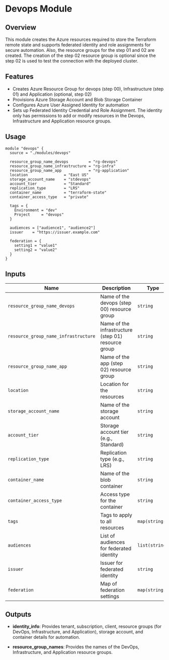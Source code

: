 # Devops Module

## Overview

This module creates the Azure resources required to store the Terraform remote state and supports federated identity and role assignments for secure automation. Also, the resource groups for the step 01 and 02 are created. The creation of the step 02 resource group is optional since the step 02 is used to test the connection with the deployed cluster.

## Features

- Creates Azure Resource Group for devops (step 00), Infrastructure (step 01) and Application (optional, step 02)
- Provisions Azure Storage Account and Blob Storage Container
- Configures Azure User Assigned Identity for automation
- Sets up Federated Identity Credential and Role Assignment. The identity only has permissions to add or modify resources in the Devops, Infrastructure and Application resource groups.

## Usage

```hcl
module "devops" {
  source = "./modules/devops"

  resource_group_name_devops         = "rg-devops"
  resource_group_name_infrastructure = "rg-infra"
  resource_group_name_app            = "rg-application"
  location                = "East US"
  storage_account_name    = "stdevops"
  account_tier            = "Standard"
  replication_type        = "LRS"
  container_name          = "terraform-state"
  container_access_type   = "private"

  tags = {
    Environment = "dev"
    Project     = "devops"
  }

  audiences = ["audience1", "audience2"]
  issuer    = "https://issuer.example.com"

  federation = {
    setting1 = "value1"
    setting2 = "value2"
  }
}
```

## Inputs

| Name                    | Description                                           | Type           |
| ----------------------- | ----------------------------------------------------- | -------------- |
| `resource_group_name_devops`   | Name of the devops (step 00) resource group                            | `string`       |
| `resource_group_name_infrastructure`   | Name of the infrastructure (step 01) resource group                            | `string`       |
| `resource_group_name_app`   | Name of the app (step 02) resource group                            | `string`       |
| `location`              | Location for the resources                            | `string`       |
| `storage_account_name`  | Name of the storage account                           | `string`       |
| `account_tier`          | Storage account tier (e.g., Standard)                 | `string`       |
| `replication_type`      | Replication type (e.g., LRS)                          | `string`       |
| `container_name`        | Name of the blob container                            | `string`       |
| `container_access_type` | Access type for the container                         | `string`       |
| `tags`                  | Tags to apply to all resources                        | `map(string)`  |
| `audiences`             | List of audiences for federated identity              | `list(string)` |
| `issuer`                | Issuer for federated identity                        | `string`       |
| `federation`            | Map of federation settings                            | `map(string)`  |

## Outputs

- **identity\_info**: Provides tenant, subscription, client, resource groups (for DevOps, Infrastructure, and Application), storage account, and container details for automation.

- **resource\_group\_names**: Provides the names of the DevOps, Infrastructure, and Application resource groups.